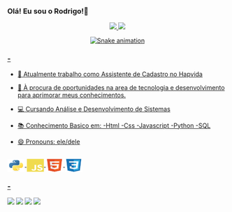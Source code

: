 ### Olá! Eu sou o Rodrigo!👋

<div align="center">
  <a href="https://github.com/driguin">
  <img width="42%" src="https://github-readme-stats.vercel.app/api?username=driguin&show_icons=true&theme=dracula&include_all_commits=true&count_private=true"/>
  <img width="50%" src="https://github-readme-stats.vercel.app/api/top-langs/?username=driguin&layout=compact&langs_count=7&theme=dracula"/>
    
 ![Snake animation](https://github.com/driguin/driguin/blob/output/github-contribution-grid-snake.svg)
</div>
  
###     -
<body>
  
- 🔭 Atualmente trabalho como Assistente de Cadastro no Hapvida
- 🔎 À procura de oportunidades na area de tecnologia e desenvolvimento para aprimorar meus conhecimentos.
- 💻 Cursando Análise e Desenvolvimento de Sistemas
- 📚 Conhecimento Basico em:
      -Html
      -Css
      -Javascript
      -Python
      -SQL

- 😄 Pronouns: ele/dele
</body>
 
  
</div>
<div style="display: inline_block"><br>
    <img align="center" alt="Rafa-Python" height="30" width="40" src="https://raw.githubusercontent.com/devicons/devicon/master/icons/python/python-original.svg">
  <img align="center" alt="Rafa-Js" height="30" width="40" src="https://raw.githubusercontent.com/devicons/devicon/master/icons/javascript/javascript-plain.svg">
  <img align="center" alt="Rafa-Ts" height="30" width="40" src="https://raw.githubusercontent.com/devicons/devicon/master/icons/html5/html5-original.svg">
  <img align="center" alt="Rafa-CSS" height="30" width="40" src="https://raw.githubusercontent.com/devicons/devicon/master/icons/css3/css3-original.svg">
</div>

### -

<div> 
  
  <a href="https://instagram.com/driguindigdin" target="_blank"><img src="https://img.shields.io/badge/-Instagram-%23E4405F?style=for-the-badge&logo=instagram&logoColor=white" target="_blank"></a>
   <a href = "mailto:rodrigoluizja@gmail.com"><img src="https://img.shields.io/badge/Gmail-D14836?style=for-the-badge&logo=gmail&logoColor=white" target="_blank"></a>
  <a href="https://www.linkedin.com/in/rodrigo-alves-680a6621a/" target="_blank"><img src="https://img.shields.io/badge/-LinkedIn-%230077B5?style=for-the-badge&logo=linkedin&logoColor=white" target="_blank"></a> 
  <a href="https://www.twitter.com/driguindigdin/" target="_blank"><img src="https://img.shields.io/badge/Twitter-1DA1F2?style=for-the-badge&logo=twitter&logoColor=white" target="_blank"></a> 
 

 
</div>


